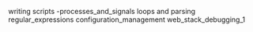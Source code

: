 writing scripts
-processes_and_signals
loops and parsing
regular_expressions
configuration_management
web_stack_debugging_1
